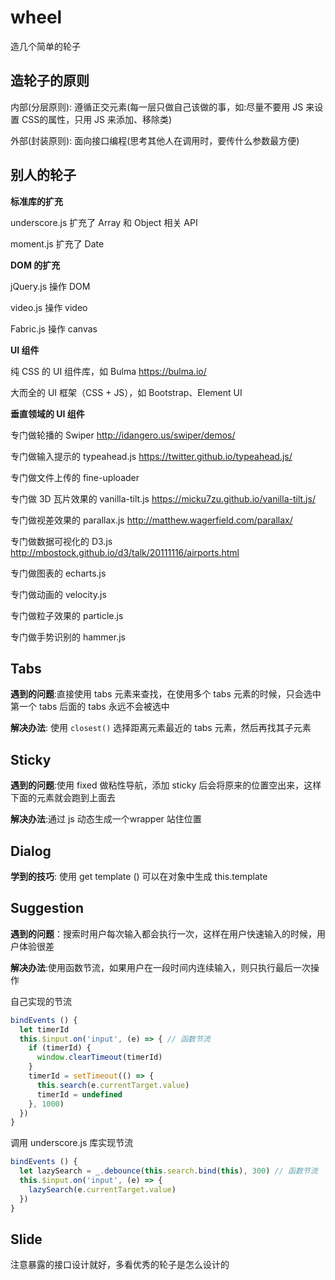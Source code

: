# wheel
造几个简单的轮子
## 造轮子的原则
内部(分层原则): 遵循正交元素(每一层只做自己该做的事，如:尽量不要用 JS 来设置 CSS的属性，只用 JS 来添加、移除类)

外部(封装原则): 面向接口编程(思考其他人在调用时，要传什么参数最方便)



## 别人的轮子

**标准库的扩充**

underscore.js 扩充了 Array 和 Object 相关 API

moment.js 扩充了 Date

**DOM 的扩充**

jQuery.js 操作 DOM

video.js 操作 video

Fabric.js 操作 canvas

**UI 组件**

纯 CSS 的 UI 组件库，如 Bulma  https://bulma.io/

大而全的 UI 框架（CSS + JS），如 Bootstrap、Element UI

**垂直领域的 UI 组件**

专门做轮播的 Swiper http://idangero.us/swiper/demos/

专门做输入提示的 typeahead.js https://twitter.github.io/typeahead.js/

专门做文件上传的 fine-uploader

专门做 3D 瓦片效果的 vanilla-tilt.js https://micku7zu.github.io/vanilla-tilt.js/

专门做视差效果的 parallax.js  http://matthew.wagerfield.com/parallax/

专门做数据可视化的 D3.js http://mbostock.github.io/d3/talk/20111116/airports.html

专门做图表的 echarts.js

专门做动画的 velocity.js

专门做粒子效果的 particle.js

专门做手势识别的 hammer.js



## Tabs

**遇到的问题**:直接使用 tabs 元素来查找，在使用多个 tabs 元素的时候，只会选中第一个 tabs 后面的 tabs 永远不会被选中

**解决办法**: 使用 `closest()` 选择距离元素最近的 tabs 元素，然后再找其子元素



## Sticky

**遇到的问题**:使用 fixed 做粘性导航，添加 sticky 后会将原来的位置空出来，这样下面的元素就会跑到上面去

**解决办法**:通过 js 动态生成一个wrapper 站住位置



## Dialog

**学到的技巧**: 使用 get template () 可以在对象中生成 this.template



## Suggestion

**遇到的问题**：搜索时用户每次输入都会执行一次，这样在用户快速输入的时候，用户体验很差

**解决办法**:使用函数节流，如果用户在一段时间内连续输入，则只执行最后一次操作

自己实现的节流

```javascript
bindEvents () {
  let timerId
  this.$input.on('input', (e) => { // 函数节流
    if (timerId) {
      window.clearTimeout(timerId)
    }
    timerId = setTimeout(() => {
      this.search(e.currentTarget.value)
      timerId = undefined
    }, 1000)
  })
}
```

调用 underscore.js 库实现节流

```javascript
bindEvents () {
  let lazySearch = _.debounce(this.search.bind(this), 300) // 函数节流
  this.$input.on('input', (e) => {
  	lazySearch(e.currentTarget.value)
  })
}
```



## Slide

注意暴露的接口设计就好，多看优秀的轮子是怎么设计的
